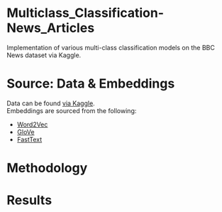 # Multiclass_Classification-News_Articles
Implementation of various multi-class classification models on the BBC News dataset via Kaggle. 

# Source: Data & Embeddings
Data can be found [via Kaggle](https://www.kaggle.com/c/learn-ai-bbc/data).  
Embeddings are sourced from the following:  
- [Word2Vec](https://code.google.com/archive/p/word2vec/)
- [GloVe](https://nlp.stanford.edu/projects/glove/)
- [FastText](https://fasttext.cc/docs/en/english-vectors.html)

# Methodology

# Results